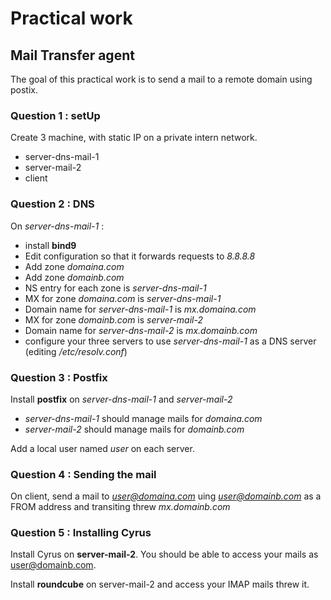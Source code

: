 # Practical work

## Mail Transfer agent

The goal of this practical work is to send a mail to a remote domain using postix.

### Question 1 : setUp

Create 3 machine, with static IP on a private intern network.

 - server-dns-mail-1
 - server-mail-2
 - client

### Question 2 : DNS

On *server-dns-mail-1*  :

 - install **bind9**
 - Edit configuration so that it forwards requests to *8.8.8.8*
 - Add zone *domaina.com*
 - Add zone *domainb.com*
 - NS entry for each zone is *server-dns-mail-1*
 - MX for zone *domaina.com* is *server-dns-mail-1*
 - Domain name for *server-dns-mail-1* is *mx.domaina.com*
 - MX for zone *domainb.com* is *server-mail-2*
 - Domain name for *server-dns-mail-2* is *mx.domainb.com*
 - configure your three servers to use *server-dns-mail-1* as a DNS server (editing */etc/resolv.conf*)

### Question 3 : Postfix

Install **postfix** on *server-dns-mail-1* and *server-mail-2*

 - *server-dns-mail-1* should manage mails for *domaina.com*
 - *server-mail-2* should manage mails for *domainb.com*

Add a local user named *user* on each server.

### Question 4 : Sending the mail

On client, send a mail to *user@domaina.com* uing *user@domainb.com* as a FROM address and transiting threw *mx.domainb.com* 

### Question 5 : Installing Cyrus

Install Cyrus on **server-mail-2**. You should be able to access your mails as user@domainb.com.

Install **roundcube** on server-mail-2 and access your IMAP mails threw it.
